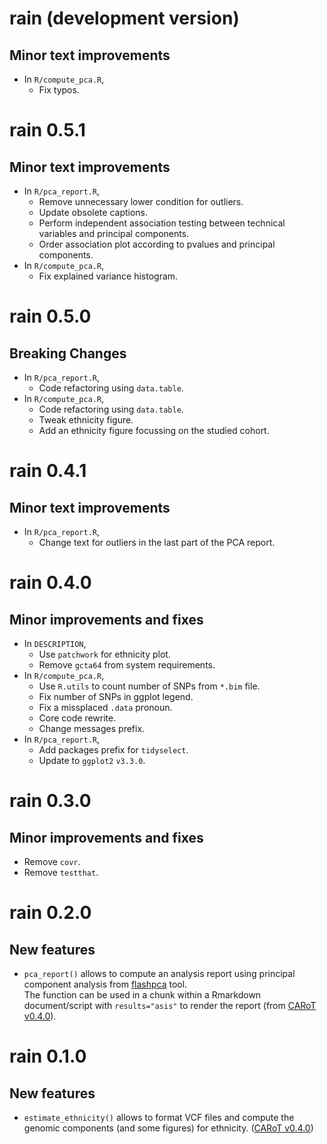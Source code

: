 # rain (development version)

## Minor text improvements

* In `R/compute_pca.R`,
    + Fix typos.

# rain 0.5.1

## Minor text improvements

* In `R/pca_report.R`,
    + Remove unnecessary lower condition for outliers.
    + Update obsolete captions.
    + Perform independent association testing between technical variables and principal components.
    + Order association plot according to pvalues and principal components.
* In `R/compute_pca.R`,
    + Fix explained variance histogram.

# rain 0.5.0

## Breaking Changes

* In `R/pca_report.R`,
    + Code refactoring using `data.table`.
* In `R/compute_pca.R`,
    + Code refactoring using `data.table`.
    + Tweak ethnicity figure.
    + Add an ethnicity figure focussing on the studied cohort.

# rain 0.4.1

## Minor text improvements

* In `R/pca_report.R`,
    + Change text for outliers in the last part of the PCA report.

# rain 0.4.0

## Minor improvements and fixes

* In `DESCRIPTION`,
    + Use `patchwork` for ethnicity plot.
    + Remove `gcta64` from system requirements.
* In `R/compute_pca.R`,
    + Use `R.utils` to count number of SNPs from `*.bim` file.
    + Fix number of SNPs in ggplot legend.
    + Fix a missplaced `.data` pronoun.
    + Core code rewrite.
    + Change messages prefix.
* In `R/pca_report.R`, 
    + Add packages prefix for `tidyselect`.
    + Update to `ggplot2` `v3.3.0`.

# rain 0.3.0

## Minor improvements and fixes

- Remove `covr`.
- Remove `testthat`.

# rain 0.2.0

## New features

* `pca_report()` allows to compute an analysis report using principal
    component analysis from
    [flashpca](https://github.com/gabraham/flashpca) tool.  
    The function can be used in a chunk within a Rmarkdown
    document/script with `results="asis"` to render the report 
    (from [CARoT v0.4.0](https://github.com/omicsr/CARoT/tree/v0.4.0)).

# rain 0.1.0

## New features

* `estimate_ethnicity()` allows to format VCF files and compute the
    genomic components (and some figures) for ethnicity. ([CARoT v0.4.0](https://github.com/omicsr/CARoT/tree/v0.4.0))
